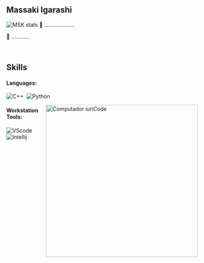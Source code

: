 ## Massaki Igarashi

![MSK stats](https://github-readme-stats.vercel.app/api?username=igarashimassaki&show_icons=true&theme=tokyonight)
:blue_book: ....................

:closed_book: ............

&nbsp;

## Skills

#### Languages:

![C++](https://img.icons8.com/?size=50&id=55199&format=png)&nbsp;
![Python](https://img.icons8.com/?size=50&id=12592&format=png)&nbsp;


<img src="https://raw.githubusercontent.com/MicaelliMedeiros/micaellimedeiros/master/image/computer-illustration.png" min-width="400px" max-width="400px" width="400px" align="right" alt="Computador iuriCode">

#### Workstation Tools:

![VScode](https://img.shields.io/badge/vscode-4285F4?style=for-the-badge&logo=vscode&logoColor=white)&nbsp;
![Intellij](https://img.shields.io/badge/IntelliJ_IDEA-000000.svg?style=for-the-badge&logo=intellij-idea&logoColor=white)&nbsp;

